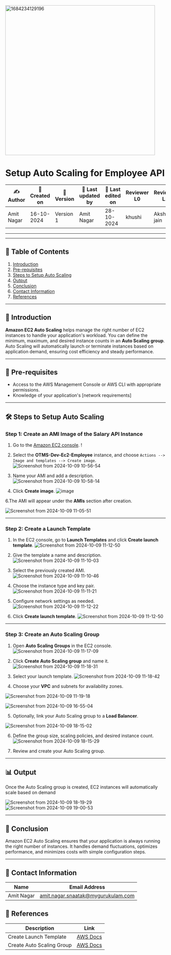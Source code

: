 



<img width="470" alt="1684234129196" src="https://github.com/user-attachments/assets/da7044c3-99d8-4790-8577-10d4e7fc5683">



# Setup Auto Scaling for Employee API


| ✍ Author      | 📅 Created on  | 📌 Version    | 📝 Last updated by | 📅 Last edited on  | Reviewer L0 | Reviewer L1 | Reviewer L2 |
|---------------|----------------|---------------|--------------------|--------------------|-------------|-------------|-------------|
| Amit Nagar    | 16-10-2024     | Version 1     | Amit Nagar         | 28-10-2024         |     khushi        |     Akshay jain        |             

---
---

## 📑 Table of Contents

1. [Introduction](#Introduction)
2. [Pre-requisites](#Pre-requisites)
3. [Steps to Setup Auto Scaling](#Steps-to-Setup-Auto-Scaling)
4. [Output](#Output)
5. [Conclusion](#Conclusion)
6. [Contact Information](#Contact-Information)
7. [References](#References)

---

## 🌟 Introduction

**Amazon EC2 Auto Scaling** helps manage the right number of EC2 instances to handle your application's workload. You can define the minimum, maximum, and desired instance counts in an **Auto Scaling group**. Auto Scaling will automatically launch or terminate instances based on application demand, ensuring cost efficiency and steady performance.

---

## 🔑 Pre-requisites

- Access to the AWS Management Console or AWS CLI with appropriate permissions.
- Knowledge of your application's [network requirements]
---

## 🛠️ Steps to Setup Auto Scaling

### Step 1: Create an AMI Image of the Salary API Instance

1. Go to the [Amazon EC2 console](https://console.aws.amazon.com/ec2/).
   !

2. Select the **OTMS-Dev-Ec2-Employee** instance, and choose `Actions --> Image and templates --> Create image`.
![Screenshot from 2024-10-09 10-56-54](https://github.com/user-attachments/assets/4220d502-bcef-42a9-a0f7-f0b07c1cc431)

   
4. Name your AMI and add a description.
 ![Screenshot from 2024-10-09 10-58-14](https://github.com/user-attachments/assets/3c11344a-2d41-4b36-bc27-89408776bfa5)



5. Click **Create image**.
   ![image](https://github.com/user-attachments/assets/42ad3c01-a22a-4eec-bbee-1576c8b8777f)

6.The AMI will appear under the **AMIs** section after creation.
   
![Screenshot from 2024-10-09 11-05-51](https://github.com/user-attachments/assets/8658d92c-c5ec-41c9-8db4-c4cd9e79c7c9)


---

### Step 2: Create a Launch Template

1. In the EC2 console, go to **Launch Templates** and click **Create launch template**.
  ![Screenshot from 2024-10-09 11-12-50](https://github.com/user-attachments/assets/962dd221-6559-40e8-bcad-f11ada8d90c1)




2. Give the template a name and description.
 ![Screenshot from 2024-10-09 11-10-03](https://github.com/user-attachments/assets/c4db740c-e5dd-4a1e-81ed-2f028208d3b2)


3. Select the previously created AMI.
![Screenshot from 2024-10-09 11-10-46](https://github.com/user-attachments/assets/234a8d9b-38cd-45ca-88ba-59fd34988855)


4. Choose the instance type and key pair.
 ![Screenshot from 2024-10-09 11-11-21](https://github.com/user-attachments/assets/d8426aab-92a7-488d-a72b-02f0504739b3)

 

5. Configure network settings as needed.
 ![Screenshot from 2024-10-09 11-12-22](https://github.com/user-attachments/assets/bf3416b4-92d4-47f9-b0bd-10494dc98cc8)

 

11. Click **Create launch template**.
![Screenshot from 2024-10-09 11-12-50](https://github.com/user-attachments/assets/a7a2e52d-e306-40ed-9ebf-31d09077a6ed)


---

### Step 3: Create an Auto Scaling Group


1. Open **Auto Scaling Groups** in the EC2 console.
![Screenshot from 2024-10-09 11-17-09](https://github.com/user-attachments/assets/e167d642-93b8-412e-b842-ccc8d771305c)


2. Click **Create Auto Scaling group** and name it.
![Screenshot from 2024-10-09 11-18-31](https://github.com/user-attachments/assets/aac5c755-eaed-4224-9deb-0343f4c016b1)


3. Select your launch template.
 ![Screenshot from 2024-10-09 11-18-42](https://github.com/user-attachments/assets/33ccda70-6865-4b25-9e7f-c4136a236956)

 
4. Choose your **VPC** and subnets for availability zones.

![Screenshot from 2024-10-09 11-19-18](https://github.com/user-attachments/assets/93db40ef-21f5-43e7-bcfe-b6ca25ceaa7b)

![Screenshot from 2024-10-09 16-55-04](https://github.com/user-attachments/assets/0b0f857c-6e9d-4862-891c-b6029252b895)

5. Optionally, link your Auto Scaling group to a **Load Balancer**.

![Screenshot from 2024-10-09 18-15-02](https://github.com/user-attachments/assets/786bb7bf-25d2-4ba2-adf1-59a72f71bf8d)

6. Define the group size, scaling policies, and desired instance count.
![Screenshot from 2024-10-09 18-15-29](https://github.com/user-attachments/assets/3c453a0a-01f0-402e-84b9-60305f8f59c7)

7. Review and create your Auto Scaling group.


---

## 📊 Output

Once the Auto Scaling group is created, EC2 instances will automatically scale based on demand

![Screenshot from 2024-10-09 18-19-29](https://github.com/user-attachments/assets/1d7901e8-b74e-4f6e-b68d-275ba4c7ba6b)
![Screenshot from 2024-10-09 19-00-53](https://github.com/user-attachments/assets/bbc5e7fb-1d3c-4afd-bce6-bfc6697aa8a5)


---

## 🎯 Conclusion

Amazon EC2 Auto Scaling ensures that your application is always running the right number of instances. It handles demand fluctuations, optimizes performance, and minimizes costs with simple configuration steps.

---
## 📧 Contact Information

| Name       | Email Address                              |
|------------|--------------------------------------------|
| Amit Nagar | amit.nagar.snaatak@mygurukulam.com       |


## 🔗 References

| Description                               | Link                                                                                                  |
| ----------------------------------------- | --------------------------------------------------------------------------------
| Create Launch Template                    | [AWS Docs](https://docs.aws.amazon.com/AWSEC2/latest/UserGuide/create-launch-template.html) |
| Create Auto Scaling Group                 | [AWS Docs](https://k21academy.com/amazon-web-services/aws-solutions-architect/aws-auto-scaling/) |

